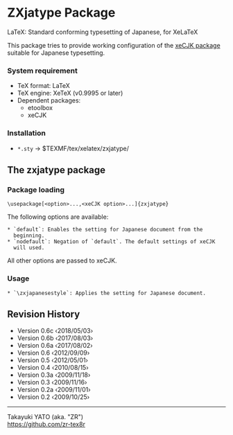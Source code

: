 ZXjatype Package
================

LaTeX: Standard conforming typesetting of Japanese, for XeLaTeX

This package tries to provide working configuration of the [xeCJK package]
suitable for Japanese typesetting.

[xeCJK package]: https://www.ctan.org/pkg/xecjk

### System requirement

  * TeX format: LaTeX
  * TeX engine: XeTeX (v0.9995 or later)
  * Dependent packages:
      - etoolbox
      - xeCJK

### Installation

  - `*.sty`   → $TEXMF/tex/xelatex/zxjatype/


The zxjatype package
--------------------

### Package loading

    \usepackage[<option>...,<xeCJK option>...]{zxjatype}

The following options are available:

    * `default`: Enables the setting for Japanese document from the
      beginning.
    * `nodefault`: Negation of `default`. The default settings of xeCJK
      will used.

All other options are passed to xeCJK.

### Usage

    * `\zxjapanesestyle`: Applies the setting for Japanese document.

Revision History
----------------

  * Version 0.6c ‹2018/05/03›
  * Version 0.6b ‹2017/08/03›
  * Version 0.6a ‹2017/08/02›
  * Version 0.6  ‹2012/09/09›
  * Version 0.5  ‹2012/05/01›
  * Version 0.4  ‹2010/08/15›
  * Version 0.3a ‹2009/11/18›
  * Version 0.3  ‹2009/11/16›
  * Version 0.2a ‹2009/11/01›
  * Version 0.2  ‹2009/10/25›

--------------------
Takayuki YATO (aka. "ZR")  
https://github.com/zr-tex8r
